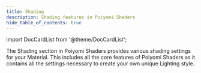 ```yaml
---
title: Shading
description: Shading features in Poiyomi Shaders
hide_table_of_contents: true
---
```

import DocCardList from '@theme/DocCardList';

The Shading section in Poiyomi Shaders provides various shading settings for your Material. This includes all the core features of Poiyomi Shaders as it contains all the settings necessary to create your own unique Lighting style.

<DocCardList />